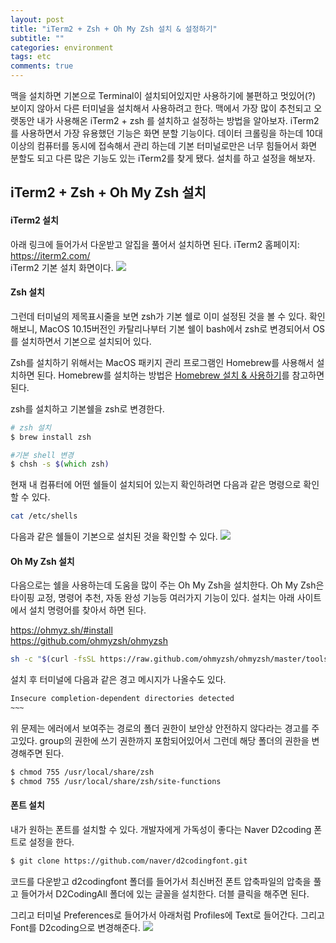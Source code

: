 ```yaml
---
layout: post
title: "iTerm2 + Zsh + Oh My Zsh 설치 & 설정하기"
subtitle: ""
categories: environment
tags: etc
comments: true
---
```



맥을 설치하면 기본으로 Terminal이 설치되어있지만 사용하기에 불편하고 멋있어(?) 보이지 않아서 다른 터미널을 설치해서 사용하려고 한다.
맥에서 가장 많이 추천되고 오랫동안 내가 사용해온 iTerm2 + zsh 를 설치하고 설정하는 방법을 알아보자.
iTerm2를 사용하면서 가장 유용했던 기능은 화면 분할 기능이다. 데이터 크롤링을 하는데 10대 이상의 컴퓨터를 동시에 접속해서 관리 하는데 기본 터미널로만은 너무 힘들어서 화면 분할도 되고 다른 많은 기능도 있는 iTerm2를 찾게 됐다. 설치를 하고 설정을 해보자.


## iTerm2 + Zsh + Oh My Zsh 설치

#### iTerm2 설치
아래 링크에 들어가서 다운받고 알집을 풀어서 설치하면 된다.
iTerm2 홈페이지: <https://iterm2.com/>  
iTerm2 기본 설치 화면이다.
<img src='{{"/assets/img/post_image/iterm_install/iterm.png"}}'><br/>


#### Zsh 설치
그런데 터미널의 제목표시줄을 보면 zsh가 기본 쉘로 이미 설정된 것을 볼 수 있다.
확인해보니, MacOS 10.15버전인 카탈리나부터 기본 쉘이 bash에서 zsh로 변경되어서 OS를 설치하면서 기본으로 설치되어 있다.


Zsh를 설치하기 위해서는 MacOS 패키지 관리 프로그램인 Homebrew를 사용해서 설치하면 된다.
Homebrew를 설치하는 방법은 [Homebrew 설치 & 사용하기](https://leesh90.github.io/environment/2021/03/30/homebrew_install/)를 참고하면 된다.

zsh를 설치하고 기본쉘을 zsh로 변경한다.
```zsh
# zsh 설치
$ brew install zsh

#기본 shell 변경
$ chsh -s $(which zsh)
```

현재 내 컴퓨터에 어떤 쉘들이 설치되어 있는지 확인하려면 다음과 같은 명령으로 확인할 수 있다.
```zsh
cat /etc/shells
```

다음과 같은 쉘들이 기본으로 설치된 것을 확인할 수 있다.
<img src='{{"/assets/img/post_image/iterm_install/installed_shell_list.png"}}'><br/>


#### Oh My Zsh 설치
다음으로는 쉘을 사용하는데 도움을 많이 주는 Oh My Zsh을 설치한다.
Oh My Zsh은 타이핑 교정, 명령어 추천, 자동 완성 기능등 여러가지 기능이 있다.
설치는 아래 사이트에서 설치 명령어를 찾아서 하면 된다.

<https://ohmyz.sh/#install>  
<https://github.com/ohmyzsh/ohmyzsh>
```zsh
sh -c "$(curl -fsSL https://raw.github.com/ohmyzsh/ohmyzsh/master/tools/install.sh)"
```

설치 후 터미널에 다음과 같은 경고 메시지가 나올수도 있다.
```zsh
Insecure completion-dependent directories detected
~~~
```

위 문제는 에러에서 보여주는 경로의 폴더 권한이 보안상 안전하지 않다라는 경고를 주고있다. group의 권한에 쓰기 권한까지 포함되어있어서 그런데 해당 폴더의 권한을 변경해주면 된다.

```zsh
$ chmod 755 /usr/local/share/zsh
$ chmod 755 /usr/local/share/zsh/site-functions
```

#### 폰트 설치

내가 원하는 폰트를 설치할 수 있다. 개발자에게 가독성이 좋다는 Naver D2coding 폰트로 설정을 한다.
```zsh
$ git clone https://github.com/naver/d2codingfont.git
```
코드를 다운받고 d2codingfont 폴더를 들어가서 최신버전 폰트 압축파일의 압축을 풀고 들어가서 D2CodingAll 폴더에 있는 글꼴을 설치한다. 더블 클릭을 해주면 된다.

그리고 터미널 Preferences로 들어가서 아래처럼 Profiles에 Text로 들어간다. 그리고 Font를 D2coding으로 변경해준다.
<img src='{{"/assets/img/post_image/iterm_install/preference.png"}}'><br/>



